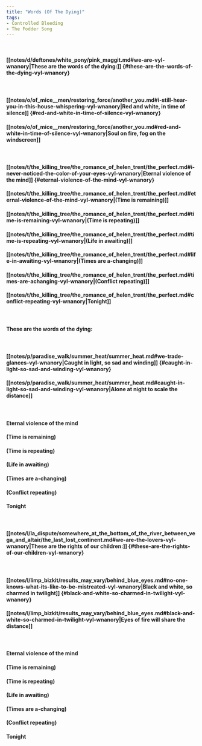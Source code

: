 ```yaml
---
title: "Words (Of The Dying)"
tags:
- Controlled Bleeding
- The Fodder Song
---
```

&nbsp;
#### [[notes/d/deftones/white_pony/pink_maggit.md#we-are-vyl-wnanory|These are the words of the dying:]] {#these-are-the-words-of-the-dying-vyl-wnanory}
&nbsp;
#### [[notes/o/of_mice__men/restoring_force/another_you.md#i-still-hear-you-in-this-house-whispering-vyl-wnanory|Red and white, in time of silence]] {#red-and-white-in-time-of-silence-vyl-wnanory}
#### [[notes/o/of_mice__men/restoring_force/another_you.md#red-and-white-in-time-of-silence-vyl-wnanory|Soul on fire, fog on the windscreen]]
&nbsp;
#### [[notes/t/the_killing_tree/the_romance_of_helen_trent/the_perfect.md#i-never-noticed-the-color-of-your-eyes-vyl-wnanory|Eternal violence of the mind]] {#eternal-violence-of-the-mind-vyl-wnanory}
#### [[notes/t/the_killing_tree/the_romance_of_helen_trent/the_perfect.md#eternal-violence-of-the-mind-vyl-wnanory|(Time is remaining)]]
#### [[notes/t/the_killing_tree/the_romance_of_helen_trent/the_perfect.md#time-is-remaining-vyl-wnanory|(Time is repeating)]]
#### [[notes/t/the_killing_tree/the_romance_of_helen_trent/the_perfect.md#time-is-repeating-vyl-wnanory|(Life in awaiting)]]
#### [[notes/t/the_killing_tree/the_romance_of_helen_trent/the_perfect.md#life-in-awaiting-vyl-wnanory|(Times are a-changing)]]
#### [[notes/t/the_killing_tree/the_romance_of_helen_trent/the_perfect.md#times-are-achanging-vyl-wnanory|(Conflict repeating)]]
#### [[notes/t/the_killing_tree/the_romance_of_helen_trent/the_perfect.md#conflict-repeating-vyl-wnanory|Tonight]]
&nbsp;
#### These are the words of the dying:
&nbsp;
#### [[notes/p/paradise_walk/summer_heat/summer_heat.md#we-trade-glances-vyl-wnanory|Caught in light, so sad and winding]] {#caught-in-light-so-sad-and-winding-vyl-wnanory}
#### [[notes/p/paradise_walk/summer_heat/summer_heat.md#caught-in-light-so-sad-and-winding-vyl-wnanory|Alone at night to scale the distance]]
&nbsp;
#### Eternal violence of the mind
#### (Time is remaining)
#### (Time is repeating)
#### (Life in awaiting)
#### (Times are a-changing)
#### (Conflict repeating)
#### Tonight
&nbsp;
#### [[notes/l/la_dispute/somewhere_at_the_bottom_of_the_river_between_vega_and_altair/the_last_lost_continent.md#we-are-the-lovers-vyl-wnanory|These are the rights of our children:]] {#these-are-the-rights-of-our-children-vyl-wnanory}
&nbsp;
#### [[notes/l/limp_bizkit/results_may_vary/behind_blue_eyes.md#no-one-knows-what-its-like-to-be-mistreated-vyl-wnanory|Black and white, so charmed in twilight]] {#black-and-white-so-charmed-in-twilight-vyl-wnanory}
#### [[notes/l/limp_bizkit/results_may_vary/behind_blue_eyes.md#black-and-white-so-charmed-in-twilight-vyl-wnanory|Eyes of fire will share the distance]]
&nbsp;
#### Eternal violence of the mind
#### (Time is remaining)
#### (Time is repeating)
#### (Life in awaiting)
#### (Times are a-changing)
#### (Conflict repeating)
#### Tonight
